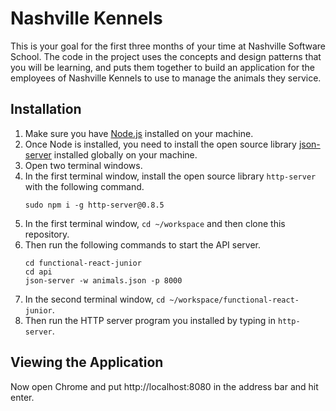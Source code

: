 # Nashville Kennels

This is your goal for the first three months of your time at Nashville Software School. The code in the project uses the concepts and design patterns that you will be learning, and puts them together to build an application for the employees of Nashville Kennels to use to manage the animals they service.

## Installation

1. Make sure you have [Node.js](https://nodejs.org) installed on your machine.
1. Once Node is installed, you need to install the open source library [json-server](https://www.npmjs.com/package/json-server) installed globally on your machine.
1. Open two terminal windows.
1. In the first terminal window, install the open source library `http-server` with the following command.
    ```
    sudo npm i -g http-server@0.8.5
    ```
1. In the first terminal window, `cd ~/workspace` and then clone this repository.
1. Then run the following commands to start the API server.
    ```
    cd functional-react-junior
    cd api
    json-server -w animals.json -p 8000
    ```
1. In the second terminal window, `cd ~/workspace/functional-react-junior`.
1. Then run the HTTP server program you installed by typing in `http-server`.

## Viewing the Application

Now open Chrome and put http://localhost:8080 in the address bar and hit enter.

